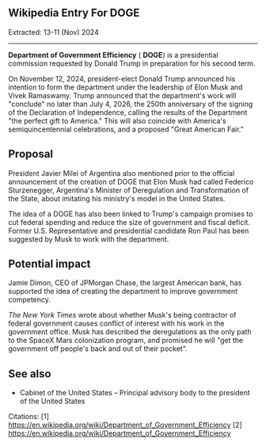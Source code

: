 ## Wikipedia Entry For DOGE

Extracted: 13-11 (Nov) 2024

---

**Department of Government Efficiency** ( **DOGE**) is a presidential commission requested by Donald Trump in preparation for his second term.

On November 12, 2024, president-elect Donald Trump announced his intention to form the department under the leadership of Elon Musk and Vivek Ramaswamy. Trump announced that the department's work will "conclude" no later than July 4, 2026, the 250th anniversary of the signing of the Declaration of Independence, calling the results of the Department "the perfect gift to America." This will also coincide with America's semiquincentennial celebrations, and a proposed "Great American Fair."

## Proposal

President Javier Milei of Argentina also mentioned prior to the official announcement of the creation of DOGE that Elon Musk had called Federico Sturzenegger, Argentina's Minister of Deregulation and Transformation of the State, about imitating his ministry's model in the United States.

The idea of a DOGE has also been linked to Trump's campaign promises to cut federal spending and reduce the size of government and fiscal deficit. Former U.S. Representative and presidential candidate Ron Paul has been suggested by Musk to work with the department.

## Potential impact

Jamie Dimon, CEO of JPMorgan Chase, the largest American bank, has supported the idea of creating the department to improve government competency.

*The New York Times* wrote about whether Musk's being contractor of federal government causes conflict of interest with his work in the government office. Musk has described the deregulations as the only path to the SpaceX Mars colonization program, and promised he will "get the government off people's back and out of their pocket".

## See also

- Cabinet of the United States – Principal advisory body to the president of the United States

Citations:
[1] https://en.wikipedia.org/wiki/Department_of_Government_Efficiency
[2] https://en.wikipedia.org/wiki/Department_of_Government_Efficiency
